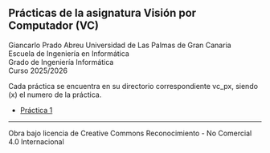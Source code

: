 ## Prácticas de la asignatura Visión por Computador (VC)

Giancarlo Prado Abreu
Universidad de Las Palmas de Gran Canaria  
Escuela de Ingeniería en Informática  
Grado de Ingeniería Informática  
Curso 2025/2026

Cada práctica se encuentra en su directorio correspondiente vc_px, siendo (x) el numero de la práctica.

- [Práctica 1](vc_p1/README.md)
***
Obra bajo licencia de Creative Commons Reconocimiento - No Comercial 4.0 Internacional
